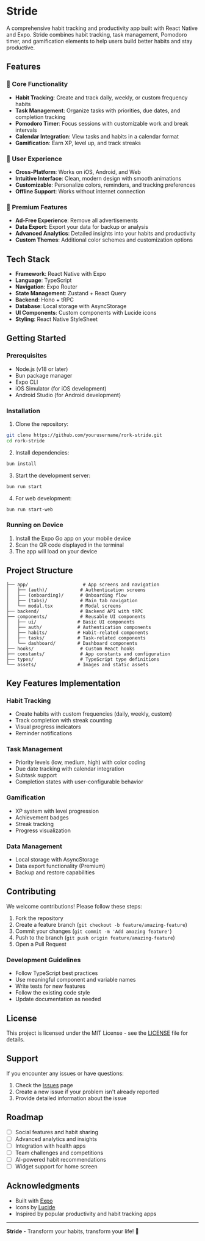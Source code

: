 # Stride

A comprehensive habit tracking and productivity app built with React Native and Expo. Stride combines habit tracking, task management, Pomodoro timer, and gamification elements to help users build better habits and stay productive.

## Features

### 🎯 Core Functionality
- **Habit Tracking**: Create and track daily, weekly, or custom frequency habits
- **Task Management**: Organize tasks with priorities, due dates, and completion tracking
- **Pomodoro Timer**: Focus sessions with customizable work and break intervals
- **Calendar Integration**: View tasks and habits in a calendar format
- **Gamification**: Earn XP, level up, and track streaks

### 📱 User Experience
- **Cross-Platform**: Works on iOS, Android, and Web
- **Intuitive Interface**: Clean, modern design with smooth animations
- **Customizable**: Personalize colors, reminders, and tracking preferences
- **Offline Support**: Works without internet connection

### 💎 Premium Features
- **Ad-Free Experience**: Remove all advertisements
- **Data Export**: Export your data for backup or analysis
- **Advanced Analytics**: Detailed insights into your habits and productivity
- **Custom Themes**: Additional color schemes and customization options

## Tech Stack

- **Framework**: React Native with Expo
- **Language**: TypeScript
- **Navigation**: Expo Router
- **State Management**: Zustand + React Query
- **Backend**: Hono + tRPC
- **Database**: Local storage with AsyncStorage
- **UI Components**: Custom components with Lucide icons
- **Styling**: React Native StyleSheet

## Getting Started

### Prerequisites

- Node.js (v18 or later)
- Bun package manager
- Expo CLI
- iOS Simulator (for iOS development)
- Android Studio (for Android development)

### Installation

1. Clone the repository:
```bash
git clone https://github.com/yourusername/rork-stride.git
cd rork-stride
```

2. Install dependencies:
```bash
bun install
```

3. Start the development server:
```bash
bun run start
```

4. For web development:
```bash
bun run start-web
```

### Running on Device

1. Install the Expo Go app on your mobile device
2. Scan the QR code displayed in the terminal
3. The app will load on your device

## Project Structure

```
├── app/                    # App screens and navigation
│   ├── (auth)/            # Authentication screens
│   ├── (onboarding)/      # Onboarding flow
│   ├── (tabs)/            # Main tab navigation
│   └── modal.tsx          # Modal screens
├── backend/               # Backend API with tRPC
├── components/            # Reusable UI components
│   ├── ui/               # Basic UI components
│   ├── auth/             # Authentication components
│   ├── habits/           # Habit-related components
│   ├── tasks/            # Task-related components
│   └── dashboard/        # Dashboard components
├── hooks/                 # Custom React hooks
├── constants/             # App constants and configuration
├── types/                 # TypeScript type definitions
└── assets/               # Images and static assets
```

## Key Features Implementation

### Habit Tracking
- Create habits with custom frequencies (daily, weekly, custom)
- Track completion with streak counting
- Visual progress indicators
- Reminder notifications

### Task Management
- Priority levels (low, medium, high) with color coding
- Due date tracking with calendar integration
- Subtask support
- Completion states with user-configurable behavior

### Gamification
- XP system with level progression
- Achievement badges
- Streak tracking
- Progress visualization

### Data Management
- Local storage with AsyncStorage
- Data export functionality (Premium)
- Backup and restore capabilities

## Contributing

We welcome contributions! Please follow these steps:

1. Fork the repository
2. Create a feature branch (`git checkout -b feature/amazing-feature`)
3. Commit your changes (`git commit -m 'Add amazing feature'`)
4. Push to the branch (`git push origin feature/amazing-feature`)
5. Open a Pull Request

### Development Guidelines

- Follow TypeScript best practices
- Use meaningful component and variable names
- Write tests for new features
- Follow the existing code style
- Update documentation as needed

## License

This project is licensed under the MIT License - see the [LICENSE](LICENSE) file for details.

## Support

If you encounter any issues or have questions:

1. Check the [Issues](https://github.com/yourusername/rork-stride/issues) page
2. Create a new issue if your problem isn't already reported
3. Provide detailed information about the issue

## Roadmap

- [ ] Social features and habit sharing
- [ ] Advanced analytics and insights
- [ ] Integration with health apps
- [ ] Team challenges and competitions
- [ ] AI-powered habit recommendations
- [ ] Widget support for home screen

## Acknowledgments

- Built with [Expo](https://expo.dev/)
- Icons by [Lucide](https://lucide.dev/)
- Inspired by popular productivity and habit tracking apps

---

**Stride** - Transform your habits, transform your life! 🚀